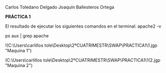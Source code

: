 Carlos Toledano Delgado
Joaquín Ballesteros Ortega

**PRÁCTICA 1**

El resultado de ejecutar los siguientes comandos en el terminal:
apache2 -v

ps aux | grep apache

!(C:\Users\carlillos tole\Desktop\2ºCUATRIMESTR\SWAP\PRACTICA1\1.jgp "Maquina 1")

(C:\Users\carlillos tole\Desktop\2ºCUATRIMESTR\SWAP\PRACTICA1\1(2.jgp "Maquina 2")

